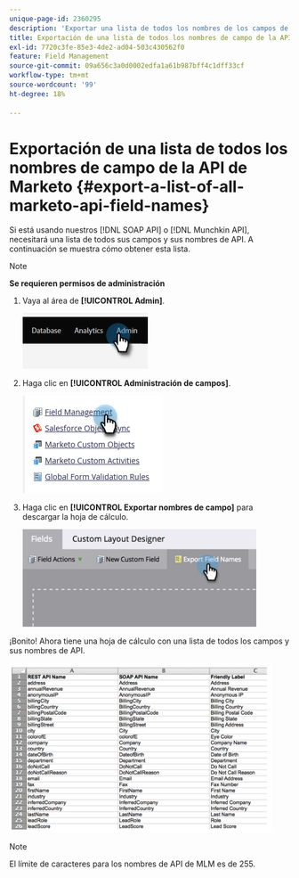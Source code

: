 ```yaml
---
unique-page-id: 2360295
description: 'Exportar una lista de todos los nombres de los campos de la API de Marketo: Documentos de Marketo: documentación del producto'
title: Exportación de una lista de todos los nombres de campo de la API de Marketo
exl-id: 7720c3fe-85e3-4de2-ad04-503c430562f0
feature: Field Management
source-git-commit: 09a656c3a0d0002edfa1a61b987bff4c1dff33cf
workflow-type: tm+mt
source-wordcount: '99'
ht-degree: 18%

---
```


# Exportación de una lista de todos los nombres de campo de la API de Marketo {#export-a-list-of-all-marketo-api-field-names}

Si está usando nuestros [!DNL SOAP API] o [!DNL Munchkin API], necesitará una lista de todos sus campos y sus nombres de API. A continuación se muestra cómo obtener esta lista.

>[!NOTE]
>
>**Se requieren permisos de administración**

1. Vaya al área de **[!UICONTROL Admin]**.

   ![](assets/export-a-list-of-all-marketo-api-field-names-1.png)

1. Haga clic en **[!UICONTROL Administración de campos]**.

   ![](assets/export-a-list-of-all-marketo-api-field-names-2.png)

1. Haga clic en **[!UICONTROL Exportar nombres de campo]** para descargar la hoja de cálculo.

   ![](assets/export-a-list-of-all-marketo-api-field-names-3.png)

¡Bonito! Ahora tiene una hoja de cálculo con una lista de todos los campos y sus nombres de API.

![](assets/export-a-list-of-all-marketo-api-field-names-4.png)

>[!NOTE]
>
>El límite de caracteres para los nombres de API de MLM es de 255.
